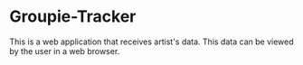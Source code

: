 # Groupie-Tracker

This is a web application that receives artist's data. This data can be viewed by the user in a web browser.